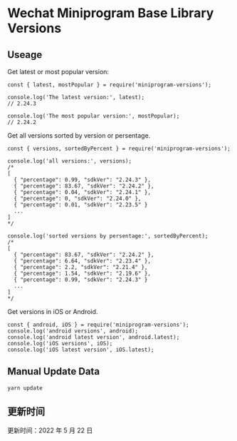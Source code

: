 
# Wechat Miniprogram Base Library Versions

## Useage

Get latest or most popular version:

```;
const { latest, mostPopular } = require('miniprogram-versions');

console.log('The latest version:', latest);
// 2.24.3

console.log('The most popular version:', mostPopular);
// 2.24.2

```

Get all versions sorted by version or persentage.

```
const { versions, sortedByPercent } = require('miniprogram-versions');

console.log('all versions:', versions);
/*
[
  { "percentage": 0.99, "sdkVer": "2.24.3" },
  { "percentage": 83.67, "sdkVer": "2.24.2" },
  { "percentage": 0.04, "sdkVer": "2.24.1" },
  { "percentage": 0, "sdkVer": "2.24.0" },
  { "percentage": 0.01, "sdkVer": "2.23.5" }
  ...
]
*/

console.log('sorted versions by persentage:', sortedByPercent);
/*
[
  { "percentage": 83.67, "sdkVer": "2.24.2" },
  { "percentage": 6.64, "sdkVer": "2.23.4" },
  { "percentage": 2.2, "sdkVer": "2.21.4" },
  { "percentage": 1.54, "sdkVer": "2.19.6" },
  { "percentage": 0.99, "sdkVer": "2.24.3" }
  ...
]
*/
```

Get versions in iOS or Android.

```
const { android, iOS } = require('miniprogram-versions');
console.log('android versions', android);
console.log('android latest version', android.latest);
console.log('iOS versions', iOS);
console.log('iOS latest version', iOS.latest);
```

## Manual Update Data

```
yarn update
```

## 更新时间

更新时间：2022 年 5 月 22 日

